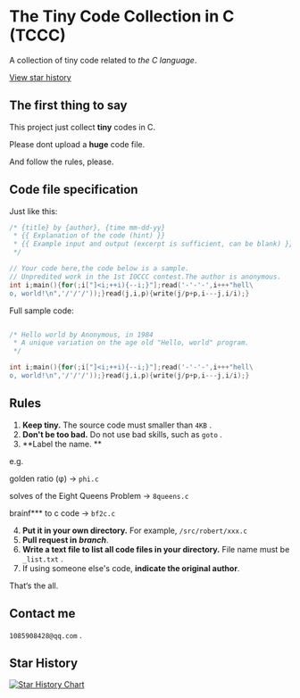# The Tiny Code Collection in C (TCCC)
A collection of tiny code related to *the C language*.

[View star history](#starhistory)
## The first thing to say
This project just collect **tiny** codes in C.

Please dont upload a **huge** code file.

And follow the rules, please.
## Code file specification
Just like this:
```c
/* {title} by {author}, {time mm-dd-yy}
 * {{ Explanation of the code (hint) }}
 * {{ Example input and output (excerpt is sufficient, can be blank) }}
 */

// Your code here,the code below is a sample.
// Unpredited work in the 1st IOCCC contest.The author is anonymous.
int i;main(){for(;i["]<i;++i){--i;}"];read('-'-'-',i+++"hell\
o, world!\n",'/'/'/'));}read(j,i,p){write(j/p+p,i---j,i/i);}

```

Full sample code:

```c

/* Hello world by Anonymous, in 1984
 * A unique variation on the age old "Hello, world" program.
 */

int i;main(){for(;i["]<i;++i){--i;}"];read('-'-'-',i+++"hell\
o, world!\n",'/'/'/'));}read(j,i,p){write(j/p+p,i---j,i/i);}

```

## Rules
1. **Keep tiny.** The source code must smaller than `4KB` .
2. **Don't be too bad.** Do not use bad skills, such as `goto` .
3. **Label the name. **

e.g.

golden ratio (φ) -> `phi.c`

solves of the Eight Queens Problem -> `8queens.c`

brainf*** to c code -> `bf2c.c`

4. **Put it in your own directory.** For example,  `/src/robert/xxx.c`
5. **Pull request in** ***branch***.
6. **Write a text file to list all code files in your directory.** File name must be `_list.txt` .
7. If using someone else's code, **indicate the original author**.


That‘s the all.

## Contact me
`1085908428@qq.com` . 
## Star History
<div id="starhistory"></div>

[![Star History Chart](https://api.star-history.com/svg?repos=RYSF13/TCCC&type=Date)](https://www.star-history.com/#RYSF13/TCCC&Date)
